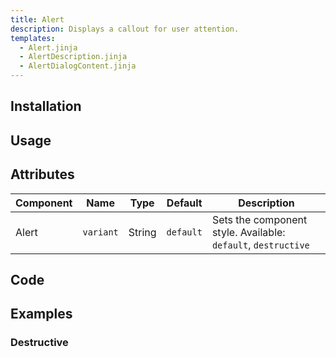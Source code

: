 ```yaml
---
title: Alert
description: Displays a callout for user attention.
templates:
  - Alert.jinja
  - AlertDescription.jinja
  - AlertDialogContent.jinja
---
```


<TabPreview component="Alert" template="examples/alert.html"/>

<Prose>

## Installation

</Prose>

<Installation name="Alert" component="alert"/>

<Prose>

## Usage

</Prose>

<IncludeFile dir="docs/templates" file_name="examples/alert.html"/>

<Prose>

## Attributes

| Component | Name      | Type   | Default   | Description                                                   |
|-----------|-----------|--------|-----------|---------------------------------------------------------------|
| Alert     | `variant` | String | `default` | Sets the component style. Available: `default`, `destructive` |


## Code
</Prose>

<IncludeComponents dir="alert" :components="{{ metadata.templates }}" />

<Prose>

## Examples

### Destructive

</Prose>

<TabPreview component="Destructive" template="examples/alert_destructive.html"/>
